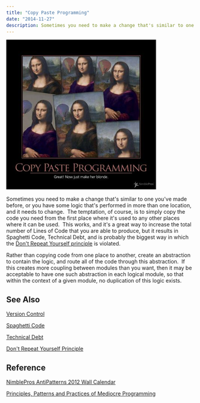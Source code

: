 ```yaml
---
title: "Copy Paste Programming"
date: "2014-11-27"
description: Sometimes you need to make a change that's similar to one you've made before, or you have some logic that's performed in more than one location, and it needs to change.
---
```


![CopyPasteProgramming](images/copy-paste-programming-400x400.jpg)

Sometimes you need to make a change that's similar to one you've made before, or you have some logic that's performed in more than one location, and it needs to change.  The temptation, of course, is to simply copy the code you need from the first place where it's used to any other places where it can be used.  This works, and it's a great way to increase the total number of Lines of Code that you are able to produce, but it results in Spaghetti Code, Technical Debt, and is probably the biggest way in which the [Don't Repeat Yourself principle](http://deviq.com/don-t-repeat-yourself) is violated.

Rather than copying code from one place to another, create an abstraction to contain the logic, and route all of the code through this abstraction.  If this creates more coupling between modules than you want, then it may be acceptable to have one such abstraction in each logical module, so that within the context of a given module, no duplication of this logic exists.

## See Also

[Version Control](http://deviq.com/version-control)

[Spaghetti Code](http://deviq.com/spaghetti-code)

[Technical Debt](http://deviq.com/technical-debt)

[Don't Repeat Yourself Principle](http://deviq.com/don-t-repeat-yourself)

## Reference

[NimblePros AntiPatterns 2012 Wall Calendar](http://nimblepros.com/products/software-craftsmanship-2012-calendar.aspx)

[Principles, Patterns and Practices of Mediocre Programming](http://bit.ly/mediocreppp)
